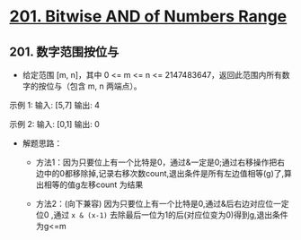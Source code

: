 # [201. Bitwise AND of Numbers Range](https://leetcode.com/problems/bitwise-and-of-numbers-range/)

## 201. 数字范围按位与
- 给定范围 [m, n]，其中 0 <= m <= n <= 2147483647，返回此范围内所有数字的按位与（包含 m, n 两端点）。

示例 1: 
输入: [5,7]
输出: 4

示例 2:
输入: [0,1]
输出: 0

- 解题思路：
    - 方法1：因为只要位上有一个比特是0，通过&一定是0;通过右移操作把右边中的0都移除掉,记录右移次数count,退出条件是所有左边值相等(g)了,算出相等的值g左移count 为结果

    - 方法2：(向下兼容) 因为只要位上有一个比特是0,通过&后右边对应位一定位0 ,通过 `x & (x-1)` 去除最后一位为1的后(对应位变为0)得到g,退出条件为g<=m